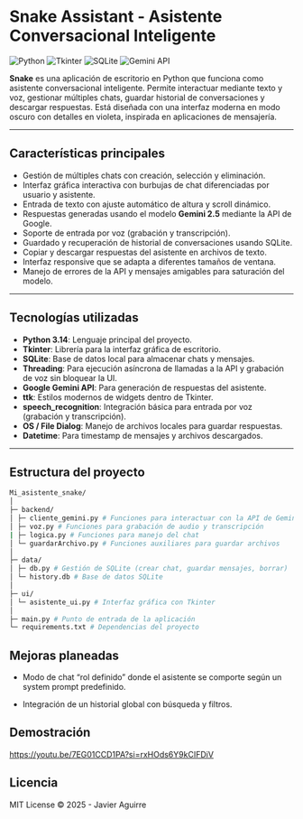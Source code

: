 # Snake Assistant - Asistente Conversacional Inteligente

![Python](https://img.shields.io/badge/Python-3.14-blue)
![Tkinter](https://img.shields.io/badge/Tkinter-UI-green)
![SQLite](https://img.shields.io/badge/SQLite-DB-orange)
![Gemini API](https://img.shields.io/badge/Gemini-API-purple)

**Snake** es una aplicación de escritorio en Python que funciona como asistente conversacional inteligente. Permite interactuar mediante texto y voz, gestionar múltiples chats, guardar historial de conversaciones y descargar respuestas. Está diseñada con una interfaz moderna en modo oscuro con detalles en violeta, inspirada en aplicaciones de mensajería.

---

## Características principales

- Gestión de múltiples chats con creación, selección y eliminación.
- Interfaz gráfica interactiva con burbujas de chat diferenciadas por usuario y asistente.
- Entrada de texto con ajuste automático de altura y scroll dinámico.
- Respuestas generadas usando el modelo **Gemini 2.5** mediante la API de Google.
- Soporte de entrada por voz (grabación y transcripción).
- Guardado y recuperación de historial de conversaciones usando SQLite.
- Copiar y descargar respuestas del asistente en archivos de texto.
- Interfaz responsive que se adapta a diferentes tamaños de ventana.
- Manejo de errores de la API y mensajes amigables para saturación del modelo.

---

## Tecnologías utilizadas

- **Python 3.14**: Lenguaje principal del proyecto.
- **Tkinter**: Librería para la interfaz gráfica de escritorio.
- **SQLite**: Base de datos local para almacenar chats y mensajes.
- **Threading**: Para ejecución asíncrona de llamadas a la API y grabación de voz sin bloquear la UI.
- **Google Gemini API**: Para generación de respuestas del asistente.
- **ttk**: Estilos modernos de widgets dentro de Tkinter.
- **speech_recognition**: Integración básica para entrada por voz (grabación y transcripción).
- **OS / File Dialog**: Manejo de archivos locales para guardar respuestas.
- **Datetime**: Para timestamp de mensajes y archivos descargados.

---

## Estructura del proyecto
```bash
Mi_asistente_snake/
│
├─ backend/
│ ├─ cliente_gemini.py # Funciones para interactuar con la API de Gemini
│ ├─ voz.py # Funciones para grabación de audio y transcripción
| ├─ logica.py # Funciones para manejo del chat
│ └─ guardarArchivo.py # Funciones auxiliares para guardar archivos
│
├─ data/
│ ├─ db.py # Gestión de SQLite (crear chat, guardar mensajes, borrar)
│ └─ history.db # Base de datos SQLite
│
├─ ui/
│ └─ asistente_ui.py # Interfaz gráfica con Tkinter
│
├─ main.py # Punto de entrada de la aplicación
└─ requirements.txt # Dependencias del proyecto
```
## Mejoras planeadas

- Modo de chat “rol definido” donde el asistente se comporte según un system prompt predefinido.

- Integración de un historial global con búsqueda y filtros.
## Demostración
https://youtu.be/7EG01CCD1PA?si=rxHOds6Y9kCIFDiV
## Licencia

MIT License © 2025 - Javier Aguirre
